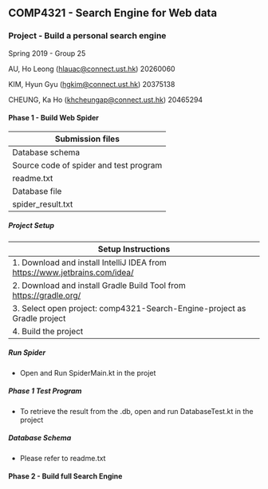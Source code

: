 ## COMP4321 - Search Engine for Web data
### Project - Build a personal search engine

Spring 2019 - Group 25

AU, Ho Leong (hlauac@connect.ust.hk) 20260060

KIM, Hyun Gyu (hgkim@connect.ust.hk) 20375138

CHEUNG, Ka Ho (khcheungap@connect.ust.hk) 20465294

#### Phase 1 - Build Web Spider
| Submission files                      |
|---------------------------------------| 
| Database schema                       |
| Source code of spider and test program|
| readme.txt                            |
| Database file                         |
| spider_result.txt                     |

##### Project Setup
 | Setup Instructions |
 |--------------|
 | 1. Download and install IntelliJ IDEA from https://www.jetbrains.com/idea/ |
 | 2. Download and install Gradle Build Tool from https://gradle.org/ |
 | 3. Select open project: comp4321-Search-Engine-project as Gradle project |
 | 4. Build the project |

##### Run Spider

* Open and Run SpiderMain.kt in the projet

##### Phase 1 Test Program

* To retrieve the result from the .db, open and run DatabaseTest.kt in the project

##### Database Schema

* Please refer to readme.txt

#### Phase 2 - Build full Search Engine
